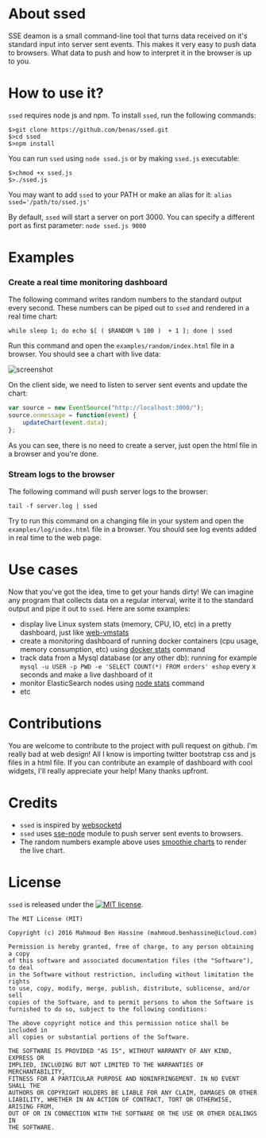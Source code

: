 # About ssed

SSE deamon is a small command-line tool that turns data received on it's standard input into server sent events.
This makes it very easy to push data to browsers. What data to push and how to interpret it in the browser is up to you.

# How to use it?

`ssed` requires node js and npm. To install `ssed`, run the following commands:

```shell
$>git clone https://github.com/benas/ssed.git
$>cd ssed
$>npm install
```

You can run `ssed` using `node ssed.js` or by making `ssed.js` executable:

```shell
$>chmod +x ssed.js
$>./ssed.js
```

You may want to add `ssed` to your PATH or make an alias for it: `alias ssed='/path/to/ssed.js'`

By default, `ssed` will start a server on port 3000. You can specify a different port as first parameter: `node ssed.js 9000`

# Examples

### Create a real time monitoring dashboard

The following command writes random numbers to the standard output every second.
These numbers can be piped out to `ssed` and rendered in a real time chart:

```shell
while sleep 1; do echo $[ ( $RANDOM % 100 )  + 1 ]; done | ssed
```

Run this command and open the `examples/random/index.html` file in a browser. You should see a chart with live data:

![screenshot](https://raw.githubusercontent.com/benas/ssed/master/examples/random/screenshot.png)

On the client side, we need to listen to server sent events and update the chart:

```js
var source = new EventSource("http://localhost:3000/");
source.onmessage = function(event) {
    updateChart(event.data);
};
```

As you can see, there is no need to create a server, just open the html file in a browser and you're done.

### Stream logs to the browser

The following command will push server logs to the browser:

```shell
tail -f server.log | ssed
```

Try to run this command on a changing file in your system and open the `examples/log/index.html` file in a browser.
You should see log events added in real time to the web page.

# Use cases

Now that you've got the idea, time to get your hands dirty! We can imagine any program that collects data on a regular interval,
write it to the standard output and pipe it out to `ssed`. Here are some examples:

* display live Linux system stats (memory, CPU, IO, etc) in a pretty dashboard, just like [web-vmstats](https://github.com/joewalnes/web-vmstats)
* create a monitoring dashboard of running docker containers (cpu usage, memory consumption, etc) using [docker stats](https://docs.docker.com/engine/reference/commandline/stats/) command
* track data from a Mysql database (or any other db): running for example `mysql -u USER -p PWD -e 'SELECT COUNT(*) FROM orders' eshop` every x seconds and make a live dashboard of it
* monitor ElasticSearch nodes using [node stats](https://www.elastic.co/guide/en/elasticsearch/reference/current/cluster-nodes-stats.html) command
* etc

# Contributions

You are welcome to contribute to the project with pull request on github.
I'm really bad at web design! All I know is importing twitter bootstrap css and js files in a html file.
If you can contribute an example of dashboard with cool widgets, I'll really appreciate your help! Many thanks upfront.

# Credits

* `ssed` is inspired by [websocketd](http://websocketd.com/)
* `ssed` uses [sse-node](https://www.npmjs.com/package/sse-node) module to push server sent events to browsers.
* The random numbers example above uses [smoothie charts](http://smoothiecharts.org) to render the live chart.

# License

`ssed` is released under the [![MIT license](http://img.shields.io/badge/license-MIT-brightgreen.svg?style=flat)](http://opensource.org/licenses/MIT).

```
The MIT License (MIT)

Copyright (c) 2016 Mahmoud Ben Hassine (mahmoud.benhassine@icloud.com)

Permission is hereby granted, free of charge, to any person obtaining a copy
of this software and associated documentation files (the "Software"), to deal
in the Software without restriction, including without limitation the rights
to use, copy, modify, merge, publish, distribute, sublicense, and/or sell
copies of the Software, and to permit persons to whom the Software is
furnished to do so, subject to the following conditions:

The above copyright notice and this permission notice shall be included in
all copies or substantial portions of the Software.

THE SOFTWARE IS PROVIDED "AS IS", WITHOUT WARRANTY OF ANY KIND, EXPRESS OR
IMPLIED, INCLUDING BUT NOT LIMITED TO THE WARRANTIES OF MERCHANTABILITY,
FITNESS FOR A PARTICULAR PURPOSE AND NONINFRINGEMENT. IN NO EVENT SHALL THE
AUTHORS OR COPYRIGHT HOLDERS BE LIABLE FOR ANY CLAIM, DAMAGES OR OTHER
LIABILITY, WHETHER IN AN ACTION OF CONTRACT, TORT OR OTHERWISE, ARISING FROM,
OUT OF OR IN CONNECTION WITH THE SOFTWARE OR THE USE OR OTHER DEALINGS IN
THE SOFTWARE.
```
